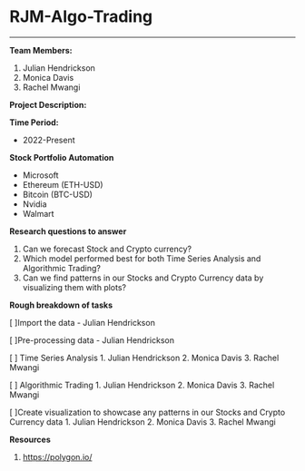 # RJM-Algo-Trading
---


**Team Members:**
1. Julian Hendrickson
2. Monica Davis
3. Rachel Mwangi


**Project Description:**


**Time Period:**
 * 2022-Present 
 

**Stock Portfolio Automation**
 - Microsoft
 - Ethereum (ETH-USD)
 - Bitcoin (BTC-USD)
 - Nvidia
 - Walmart 
 
 
 **Research questions to answer**
 1. Can we forecast Stock and Crypto currency?
 2. Which model performed best for both Time Series Analysis and Algorithmic Trading?
 3. Can we find patterns in our Stocks and Crypto Currency data by visualizing them with plots?



 **Rough breakdown of tasks**
 
  [ ]Import the data - Julian Hendrickson
  
  [ ]Pre-processing data - Julian Hendrickson
  
  [ ] Time Series Analysis
      1. Julian Hendrickson
      2. Monica Davis
      3. Rachel Mwangi

  [ ] Algorithmic Trading
      1. Julian Hendrickson
      2. Monica Davis
      3. Rachel Mwangi

  [ ]Create visualization to showcase any patterns in our Stocks and Crypto Currency data
      1. Julian Hendrickson
      2. Monica Davis
      3. Rachel Mwangi

      
 **Resources**
 1. https://polygon.io/

